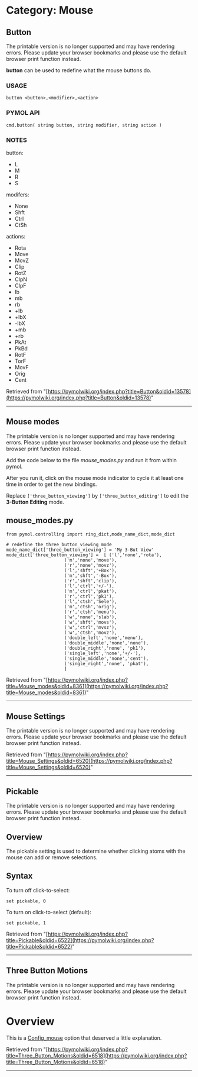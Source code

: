 # Category: Mouse

## Button

The printable version is no longer supported and may have rendering errors. Please update your browser bookmarks and please use the default browser print function instead.

**button** can be used to redefine what the mouse buttons do. 

### USAGE
    
    
    button <button>,<modifier>,<action>
    

### PYMOL API
    
    
    cmd.button( string button, string modifier, string action )
    

### NOTES

button: 

  * L
  * M
  * R
  * S



modifers: 

  * None
  * Shft
  * Ctrl
  * CtSh



actions: 

  * Rota
  * Move
  * MovZ
  * Clip
  * RotZ
  * ClpN
  * ClpF
  * lb
  * mb
  * rb
  * +lb
  * +lbX
  * -lbX
  * +mb
  * +rb
  * PkAt
  * PkBd
  * RotF
  * TorF
  * MovF
  * Orig
  * Cent



Retrieved from "[https://pymolwiki.org/index.php?title=Button&oldid=13578](https://pymolwiki.org/index.php?title=Button&oldid=13578)"


---

## Mouse modes

The printable version is no longer supported and may have rendering errors. Please update your browser bookmarks and please use the default browser print function instead.

Add the code below to the file _mouse_modes.py_ and run it from within pymol. 

After you run it, click on the mouse mode indicator to cycle it at least one time in order to get the new bindings. 

Replace `['three_button_viewing']` by `['three_button_editing']` to edit the **3-Button Editing** mode. 

## mouse_modes.py
    
    
    from pymol.controlling import ring_dict,mode_name_dict,mode_dict
    
    # redefine the three_button_viewing mode
    mode_name_dict['three_button_viewing'] = 'My 3-But View'
    mode_dict['three_button_viewing'] =  [ ('l','none','rota'),
                          ('m','none','move'),
                          ('r','none','movz'),
                          ('l','shft','+Box'),
                          ('m','shft','-Box'),
                          ('r','shft','clip'),                 
                          ('l','ctrl','+/-'),
                          ('m','ctrl','pkat'),
                          ('r','ctrl','pk1'),                 
                          ('l','ctsh','Sele'),
                          ('m','ctsh','orig'),
                          ('r','ctsh','menu'),
                          ('w','none','slab'),
                          ('w','shft','movs'),
                          ('w','ctrl','mvsz'),
                          ('w','ctsh','movz'),
                          ('double_left','none','menu'),
                          ('double_middle','none','none'),
                          ('double_right','none', 'pk1'),
                          ('single_left','none','+/-'),
                          ('single_middle','none','cent'),
                          ('single_right','none', 'pkat'),
                          ]
    

Retrieved from "[https://pymolwiki.org/index.php?title=Mouse_modes&oldid=8361](https://pymolwiki.org/index.php?title=Mouse_modes&oldid=8361)"


---

## Mouse Settings

The printable version is no longer supported and may have rendering errors. Please update your browser bookmarks and please use the default browser print function instead.

Retrieved from "[https://pymolwiki.org/index.php?title=Mouse_Settings&oldid=6520](https://pymolwiki.org/index.php?title=Mouse_Settings&oldid=6520)"


---

## Pickable

The printable version is no longer supported and may have rendering errors. Please update your browser bookmarks and please use the default browser print function instead.

## Overview

The pickable setting is used to determine whether clicking atoms with the mouse can add or remove selections. 

## Syntax

To turn off click-to-select: 
    
    
    set pickable, 0
    

To turn on click-to-select (default): 
    
    
    set pickable, 1
    

Retrieved from "[https://pymolwiki.org/index.php?title=Pickable&oldid=6522](https://pymolwiki.org/index.php?title=Pickable&oldid=6522)"


---

## Three Button Motions

The printable version is no longer supported and may have rendering errors. Please update your browser bookmarks and please use the default browser print function instead.

# Overview

This is a [Config_mouse](/index.php?title=Config_mouse&action=edit&redlink=1 "Config mouse \(page does not exist\)") option that deserved a little explanation. 

Retrieved from "[https://pymolwiki.org/index.php?title=Three_Button_Motions&oldid=6518](https://pymolwiki.org/index.php?title=Three_Button_Motions&oldid=6518)"


---

